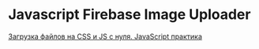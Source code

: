 # Javascript Firebase Image Uploader

[Загрузка файлов на CSS и JS с нуля. JavaScript практика](https://youtu.be/5vx2PVClSVU)
